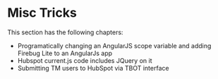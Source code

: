 # Misc Tricks

This section has the following chapters:

* Programatically changing an AngularJS scope variable and adding Firebug Lite to an AngularJs app
* Hubspot current.js code includes JQuery on it
* Submitting TM users to HubSpot via TBOT interface
